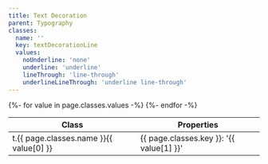 ```yaml
---
title: Text Decoration
parent: Typography
classes:
  name: ''
  key: textDecorationLine
  values:
    noUnderline: 'none'
    underline: 'underline'
    lineThrough: 'line-through'
    underlineLineThrough: 'underline line-through'
---
```


<table>
  <thead>
    <tr>
      <th>Class</th>
      <th>Properties</th>
    </tr>
  </thead>
  <tbody>
    {%- for value in page.classes.values -%}
      <tr>
        <td>t.{{ page.classes.name }}{{ value[0] }}</td>
        <td>{{ page.classes.key }}: '{{ value[1] }}'</td>
      </tr>
    {%- endfor -%}
  </tbody>
</table>
